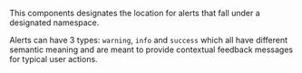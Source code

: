 This components designates the location for alerts that fall under a designated namespace.

Alerts can have 3 types: `warning`, `info` and `success` which all have different semantic meaning and are meant to provide contextual feedback messages for typical user actions.
